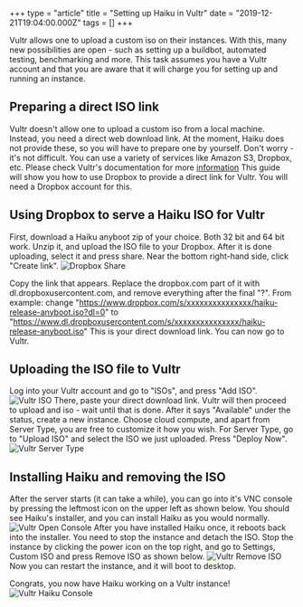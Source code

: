 +++
type = "article"
title = "Setting up Haiku in Vultr"
date = "2019-12-21T19:04:00.000Z"
tags = []
+++

Vultr allows one to upload a custom iso on their instances.
With this, many new possibilities are open - such as setting up a buildbot, automated testing, benchmarking and more.
This task assumes you have a Vultr account and that you are aware that it will charge you for setting up and running an instance. 

## Preparing a direct ISO link

Vultr doesn't allow one to upload a custom iso from a local machine. Instead, you need a direct web download link. At the moment, Haiku does not provide these, so you will have to prepare one by yourself. Don't worry - it's not difficult. You can use a variety of services like Amazon S3, Dropbox, etc. Please check Vultr's documentation for more [information](https://www.vultr.com/docs/requirements-for-uploading-an-os-iso-to-vultr#Where_can_I_upload_my_ISO)
This guide will show you how to use Dropbox to provide a direct link for Vultr. You will need a Dropbox account for this. 

## Using Dropbox to serve a Haiku ISO for Vultr

First, download a Haiku anyboot zip of your choice. Both 32 bit and 64 bit work. Unzip it, and upload the ISO file to your Dropbox. After it is done uploading, select it and press share. Near the bottom right-hand side, click "Create link".
![Dropbox Share](/files/guides/virtualizing/vultr/dropbox-share.png)

Copy the link that appears. Replace the dropbox.com part of it with dl.dropboxusercontent.com, and remove everything after the final "?".
From example: change "https://www.dropbox.com/s/xxxxxxxxxxxxxxx/haiku-release-anyboot.iso?dl=0" to "https://www.dl.dropboxusercontent.com/s/xxxxxxxxxxxxxxx/haiku-release-anyboot.iso"
This is your direct download link. You can now go to Vultr.

## Uploading the ISO file to Vultr

Log into your Vultr account and go to "ISOs", and press "Add ISO".
![Vultr ISO](/files/guides/virtualizing/vultr/vultr-iso.png)
There, paste your direct download link. Vultr will then proceed to upload and iso - wait until that is done.
After it says "Available" under the status, create a new instance. Choose cloud compute, and apart from Server Type, you are free to customize it how you wish.
For Server Type, go to "Upload ISO" and select the ISO we just uploaded. Press "Deploy Now".
![Vultr Server Type](/files/guides/virtualizing/vultr/vultr-server-type.png)

## Installing Haiku and removing the ISO

After the server starts (it can take a while), you can go into it's VNC console by pressing the leftmost icon on the upper left as shown below. You should see Haiku's installer, and you can install Haiku as you would normally.
![Vultr Open Console](/files/guides/virtualizing/vultr/vultr-console.png)
After you have installed Haiku once, it reboots back into the installer. You need to stop the instance and detach the ISO. Stop the instance by clicking the power icon on the top right, and go to Settings, Custom ISO and press Remove ISO as shown below.
![Vultr Remove ISO](/files/guides/virtualizing/vultr/vultr-remove-iso.png)
Now you can restart the instance, and it will boot to desktop.

Congrats, you now have Haiku working on a Vultr instance!
![Vultr Haiku Console](/files/guides/virtualizing/vultr/vultr-haiku-console.png)
